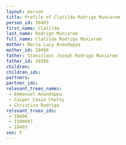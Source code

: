 ```yaml
---
layout: person
title: Profile of Clatilda Rodrigo Muniarem
person_id: I0403
first_name: Clatilda
last_name: Rodrigo Muniarem
full_name: Clatilda Rodrigo Muniarem
mother: Maria Lucy Anandappa
mother_id: I0400
father: Stanislaus Joseph Rodrigo Muniarem
father_id: I0398
children:
children_ids:
partners:
partner_ids:
relevant_trees_names:
 - Emmanuel Anandappa
 - Casper Casie Chetty
 - Christina Rodrigo
relevant_trees_ids:
 - I0406
 - I500097
 - I0407
sex: F
---
```


